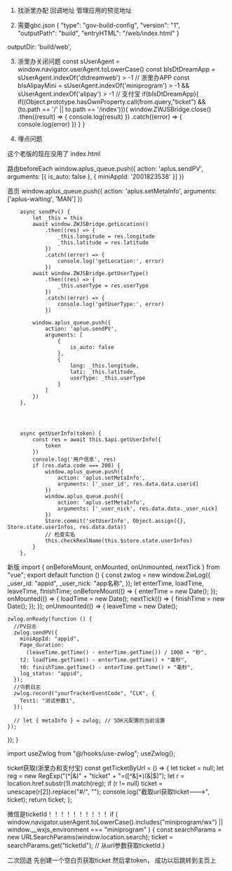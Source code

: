 1. 找浙里办配 回调地址 管理应用的预览地址


2. 需要gbc.json
{
  "type": "gov-build-config",
  "version": "1",  
  "outputPath": "build",
  "entryHTML": "/web/index.html"
}

outputDir: 'build/web',


3. 浙里办关闭问题
    const sUserAgent = window.navigator.userAgent.toLowerCase()
    const bIsDtDreamApp = sUserAgent.indexOf('dtdreamweb') > -1 // 浙里办APP
    const bIsAlipayMini =     sUserAgent.indexOf('miniprogram') > -1 && sUserAgent.indexOf('alipay') > -1   // 支付宝
    if(bIsDtDreamApp){
        if((Object.prototype.hasOwnProperty.call(from.query,"ticket") && (to.path == '/' || to.path == '/index'))){
            window.ZWJSBridge.close()
            .then((result) => {
                console.log(result)
            })
            .catch((error) => {
                console.log(error)
            })
        }
    }


4. 埋点问题




这个老版的现在没用了
index.html
  <script>
    (function(w, d, s, q, i) { w[q] = w[q] || []; var f = d.getElementsByTagName(s)[0],j = d.createElement(s); j.async = true; j.id = 'beacon-aplus'; j.src = 'https://d.alicdn.com/alilog/mlog/aplus.js?id=202951085'; f.parentNode.insertBefore(j, f); })(window, document, 'script', 'aplus_queue');
    window.aplus_queue.push({ action: 'aplus.setMetaInfo', arguments: ['aplus-rhost-v', 'alog.zjzwfw.gov.cn'] });
    window.aplus_queue.push({ action: 'aplus.setMetaInfo', arguments: ['aplus-rhost-g', 'alog.zjzwfw.gov.cn'] });
    window.aplus_queue.push({ action: 'aplus.setMetaInfo', arguments: ['appId', '60506758'] });
    window.aplus_queue.push({ action: 'aplus.setMetaInfo', arguments: ['aplus-waiting', 'MAN'] });
    window.aplus_queue.push({ action: 'aplus.setMetaInfo', arguments: ['miniAppId', '2001823538'] });
    window.aplus_queue.push({ action: 'aplus.setMetaInfo', arguments: ['miniAppName', '社区微平台'] });
  </script>


  路由beforeEach
    window.aplus_queue.push({
        action: 'aplus.sendPV',
        arguments: [{
            is_auto: false
        }, {
            miniAppId: '2001823538'
        }]
    })

首页
		window.aplus_queue.push({
			action: 'aplus.setMetaInfo',
			arguments: ['aplus-waiting', 'MAN']
		})

		async sendPv() {
			let _this = this
			await window.ZWJSBridge.getLocation()
				.then((res) => {
					_this.longitude = res.longitude
					_this.latitude = res.latitude
				})
				.catch((error) => {
					console.log('getLocation:', error)
				})
			await window.ZWJSBridge.getUserType()
				.then((res) => {
					_this.userType = res.userType
				})
				.catch((error) => {
					console.log('getUserType:', error)
				})

			window.aplus_queue.push({
				action: 'aplus.sendPV',
				arguments: [
					{
						is_auto: false
					},
					{
						long: _this.longitude,
						lati: _this.latitude,
						userType: _this.userType
					}
				]
			})
		},




		async getUserInfo(token) {
			const res = await this.$api.getUserInfo({
				token
			})
			console.log('用户信息', res)
			if (res.data.code === 200) {
				window.aplus_queue.push({
					action: 'aplus.setMetaInfo',
					arguments: ['_user_id', res.data.data.userid]
				})
				window.aplus_queue.push({
					action: 'aplus.setMetaInfo',
					arguments: ['_user_nick', res.data.data._user_nick]
				})
				Store.commit('setUserInfo', Object.assign({}, Store.state.userInfos, res.data.data))
				// 检查实名
				this.checkRealName(this.$store.state.userInfos)
			}
		},

新版
import { onBeforeMount, onMounted, onUnmounted, nextTick } from "vue";
export default function () {
  const zwlog = new window.ZwLog({
    _user_id: "appid",
    _user_nick: "app名称",
  });
  let enterTime, loadTime, leaveTime, finishTime;
  onBeforeMount(() => {
    enterTime = new Date();
  });
  onMounted(() => {
    loadTime = new Date();
    nextTick(() => {
      finishTime = new Date();
    });
  });
  onUnmounted(() => {
    leaveTime = new Date();

    zwlog.onReady(function () {
      //PV日志
      zwlog.sendPV({
        miniAppId: "appid",
        Page_duration:
          (leaveTime.getTime() - enterTime.getTime()) / 1000 + "秒",
        t2: loadTime.getTime() - enterTime.getTime() + "毫秒",
        t0: finishTime.getTime() - enterTime.getTime() + "毫秒",
        log_status: "appid",
      });
      //令箭日志
      zwlog.record("yourTrackerEventCode", "CLK", {
        Test1: "测试参数1",
      });

      // let { metaInfo } = zwlog; // SDK元配置的当前设置
    });
  });
}

import useZwlog from "@/hooks/use-zwlog";
    useZwlog();









ticket获取(浙里办和支付宝)
const getTicketByUrl = () => {
  let ticket = null;
  let reg = new RegExp("(^|&)" + "ticket" + "=([^&]*)(&|$)");
  let r = location.href.substr(1).match(reg);
  if (r != null) ticket = unescape(r[2]).replace("#/", "");
  console.log("截取url获取ticket--->", ticket);
  return ticket;
};

微信是ticketId！！！！！！！！！！
  if (
    window.navigator.userAgent.toLowerCase().includes("miniprogram/wx") ||
    window.__wxjs_environment === "miniprogram"
  ) {
    const searchParams = new URLSearchParams(window.location.search);
    ticket = searchParams.get("ticketId"); // 从url参数获取ticketId
  }




二次回退
先创建一个空白页获取ticket 然后拿token， 成功以后跳转到主页上